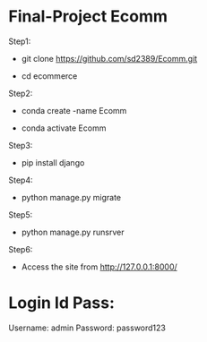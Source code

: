 # Final-Project Ecomm
  
Step1: 

- git clone https://github.com/sd2389/Ecomm.git

- cd ecommerce

Step2: 

- conda create -name Ecomm

- conda activate Ecomm

Step3:

- pip install django

Step4:

- python manage.py migrate

Step5:

- python manage.py runsrver

Step6:

- Access the site from http://127.0.0.1:8000/

# Login Id Pass:

Username: admin
Password: password123